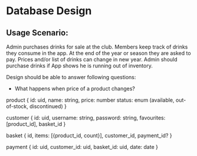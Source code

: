 # Database Design

## Usage Scenario:
Admin purchases drinks for sale at the club. Members keep track of drinks they consume in the app. At the end of the year or season they are asked to pay. Prices and/or list of drinks can change in new year. Admin should purchase drinks if App shows he is running out of inventory.


Design should be able to answer following questions:
- What happens when price of a product changes?

product {
 id: uid,
 name: string,
 price: number
 status: enum (available, out-of-stock, discontinued)
}

customer {
 id: uid,
 username: string,
 password: string,
 favourites: [product_id],
   basket_id
}

basket {
  id,
  items: [{product_id, count}],
 customer_id,
   payment_id?
}

payment {
id: uid,
customer_id: uid,
basket_id: uid,
date: date
}
